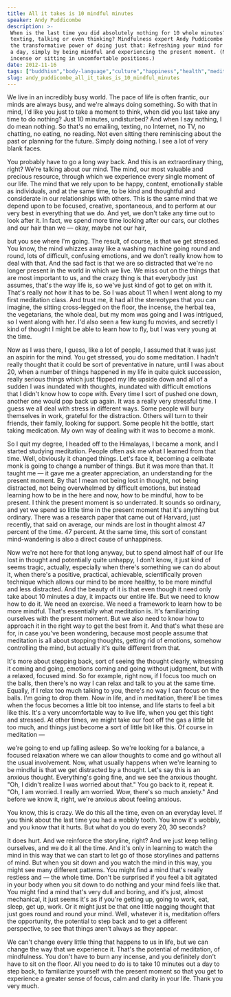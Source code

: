 ```yaml
---
title: All it takes is 10 mindful minutes
speaker: Andy Puddicombe
description: >-
 When is the last time you did absolutely nothing for 10 whole minutes? Not
 texting, talking or even thinking? Mindfulness expert Andy Puddicombe describes
 the transformative power of doing just that: Refreshing your mind for 10 minutes
 a day, simply by being mindful and experiencing the present moment. (No need for
 incense or sitting in uncomfortable positions.)
date: 2012-11-16
tags: ["buddhism","body-language","culture","happiness","health","meditation","mindfulness","productivity","success","work"]
slug: andy_puddicombe_all_it_takes_is_10_mindful_minutes
---
```


We live in an incredibly busy world. The pace of life is often frantic, our minds are
always busy, and we're always doing something. So with that in mind, I'd like you just to
take a moment to think, when did you last take any time to do nothing? Just 10 minutes,
undisturbed? And when I say nothing, I do mean nothing. So that's no emailing, texting, no
Internet, no TV, no chatting, no eating, no reading. Not even sitting there reminiscing
about the past or planning for the future. Simply doing nothing. I see a lot of very blank
faces.

You probably have to go a long way back. And this is an extraordinary thing, right? We're
talking about our mind. The mind, our most valuable and precious resource, through which
we experience every single moment of our life. The mind that we rely upon to be happy,
content, emotionally stable as individuals, and at the same time, to be kind and
thoughtful and considerate in our relationships with others. This is the same mind that we
depend upon to be focused, creative, spontaneous, and to perform at our very best in
everything that we do. And yet, we don't take any time out to look after it. In fact, we
spend more time looking after our cars, our clothes and our hair than we — okay, maybe not
our hair,

but you see where I'm going. The result, of course, is that we get stressed. You know, the
mind whizzes away like a washing machine going round and round, lots of difficult,
confusing emotions, and we don't really know how to deal with that. And the sad fact is
that we are so distracted that we're no longer present in the world in which we live. We
miss out on the things that are most important to us, and the crazy thing is that
everybody just assumes, that's the way life is, so we've just kind of got to get on with
it. That's really not how it has to be. So I was about 11 when I went along to my first
meditation class. And trust me, it had all the stereotypes that you can imagine, the
sitting cross-legged on the floor, the incense, the herbal tea, the vegetarians, the whole
deal, but my mom was going and I was intrigued, so I went along with her. I'd also seen a
few kung fu movies, and secretly I kind of thought I might be able to learn how to fly,
but I was very young at the time.

Now as I was there, I guess, like a lot of people, I assumed that it was just an aspirin
for the mind. You get stressed, you do some meditation. I hadn't really thought that it
could be sort of preventative in nature, until I was about 20, when a number of things
happened in my life in quite quick succession, really serious things which just flipped my
life upside down and all of a sudden I was inundated with thoughts, inundated with
difficult emotions that I didn't know how to cope with. Every time I sort of pushed one
down, another one would pop back up again. It was a really very stressful time. I guess we
all deal with stress in different ways. Some people will bury themselves in work, grateful
for the distraction. Others will turn to their friends, their family, looking for support.
Some people hit the bottle, start taking medication. My own way of dealing with it was to
become a monk.

So I quit my degree, I headed off to the Himalayas, I became a monk, and I started
studying meditation. People often ask me what I learned from that time. Well, obviously it
changed things. Let's face it, becoming a celibate monk is going to change a number of
things. But it was more than that. It taught me — it gave me a greater appreciation, an
understanding for the present moment. By that I mean not being lost in thought, not being
distracted, not being overwhelmed by difficult emotions, but instead learning how to be in
the here and now, how to be mindful, how to be present. I think the present moment is so
underrated. It sounds so ordinary, and yet we spend so little time in the present moment
that it's anything but ordinary. There was a research paper that came out of Harvard, just
recently, that said on average, our minds are lost in thought almost 47 percent of the
time. 47 percent. At the same time, this sort of constant mind-wandering is also a direct
cause of unhappiness.

Now we're not here for that long anyway, but to spend almost half of our life lost in
thought and potentially quite unhappy, I don't know, it just kind of seems tragic,
actually, especially when there's something we can do about it, when there's a positive,
practical, achievable, scientifically proven technique which allows our mind to be more
healthy, to be more mindful and less distracted. And the beauty of it is that even though
it need only take about 10 minutes a day, it impacts our entire life. But we need to know
how to do it. We need an exercise. We need a framework to learn how to be more mindful.
That's essentially what meditation is. It's familiarizing ourselves with the present
moment. But we also need to know how to approach it in the right way to get the best from
it. And that's what these are for, in case you've been wondering, because most people
assume that meditation is all about stopping thoughts, getting rid of emotions, somehow
controlling the mind, but actually it's quite different from that.

It's more about stepping back, sort of seeing the thought clearly, witnessing it coming
and going, emotions coming and going without judgment, but with a relaxed, focused mind. So
for example, right now, if I focus too much on the balls, then there's no way I can relax
and talk to you at the same time. Equally, if I relax too much talking to you, there's no
way I can focus on the balls. I'm going to drop them. Now in life, and in meditation,
there'll be times when the focus becomes a little bit too intense, and life starts to feel
a bit like this. It's a very uncomfortable way to live life, when you get this tight and
stressed. At other times, we might take our foot off the gas a little bit too much, and
things just become a sort of little bit like this. Of course in meditation
—

we're going to end up falling asleep. So we're looking for a balance, a focused relaxation
where we can allow thoughts to come and go without all the usual involvement. Now, what
usually happens when we're learning to be mindful is that we get distracted by a thought.
Let's say this is an anxious thought. Everything's going fine, and we see the anxious
thought. "Oh, I didn't realize I was worried about that." You go back to it, repeat it.
"Oh, I am worried. I really am worried. Wow, there's so much anxiety." And before we know
it, right, we're anxious about feeling anxious.

You know, this is crazy. We do this all the time, even on an everyday level. If you think
about the last time you had a wobbly tooth. You know it's wobbly, and you know that it
hurts. But what do you do every 20, 30 seconds?

It does hurt. And we reinforce the storyline, right? And we just keep telling ourselves,
and we do it all the time. And it's only in learning to watch the mind in this way that we
can start to let go of those storylines and patterns of mind. But when you sit down and
you watch the mind in this way, you might see many different patterns. You might find a
mind that's really restless and — the whole time. Don't be surprised if you feel a bit
agitated in your body when you sit down to do nothing and your mind feels like that. You
might find a mind that's very dull and boring, and it's just, almost mechanical, it just
seems it's as if you're getting up, going to work, eat, sleep, get up, work. Or it might
just be that one little nagging thought that just goes round and round your mind. Well,
whatever it is, meditation offers the opportunity, the potential to step back and to get a
different perspective, to see that things aren't always as they appear.

We can't change every little thing that happens to us in life, but we can change the way
that we experience it. That's the potential of meditation, of mindfulness. You don't have
to burn any incense, and you definitely don't have to sit on the floor. All you need to do
is to take 10 minutes out a day to step back, to familiarize yourself with the present
moment so that you get to experience a greater sense of focus, calm and clarity in your
life. Thank you very much.

<!--
ad_duration=3.33
event="TEDSalon London Fall 2012"
external_start_time=0
has_talk_citation=0
intro_duration=11.82
is_subtitle_required="False"
is_talk_featured="True"
language="en"
language_swap="False"
native_language="en"
number_of_related_talks=6
number_of_speakers=1
number_of_subtitled_videos=39
number_of_tags=10
number_of_talk_download_languages=40
number_of_talk_more_resources=1
number_of_talk_recommendations=1
number_of_talks_take_actions=1
post_ad_duration=0.83
published_timestamp="2013-01-11 15:58:35"
recording_date="2012-11-16"
speaker_description="Mindfulness expert"
speaker_is_published=1
speaker_name="Andy Puddicombe"
talk_name="All it takes is 10 mindful minutes"
talk_recommendations_blurb="The meditation master shares suggestions of further reading on how to get inside your own head."
talks_tags=["buddhism","body-language","culture","happiness","health","meditation","mindfulness","productivity","success","work"]
url_audio="https://download.ted.com/talks/AndyPuddicombe_2012S.mp3?apikey=acme-roadrunner"
url_photo_speaker="https://pe.tedcdn.com/images/ted/c99f5d105659a3b17f788de15dcdf2f4cf4f9456_254x191.jpg"
url_photo_talk="https://s3.amazonaws.com/talkstar-photos/uploads/fc646047-513d-40cd-b610-b70f9e582a02/AndyPuddicombe_2012S-embed.jpg"
url_webpage="https://www.ted.com/talks/andy_puddicombe_all_it_takes_is_10_mindful_minutes"
video_type_name="TED Stage Talk"
-->